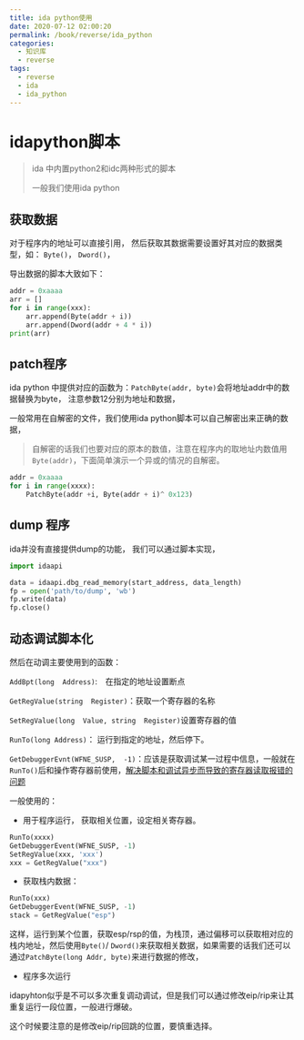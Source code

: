 ```yaml
---
title: ida python使用
date: 2020-07-12 02:00:20
permalink: /book/reverse/ida_python
categories: 
  - 知识库
  - reverse
tags: 
  - reverse
  - ida
  - ida_python
---
```

# idapython脚本

>   ida 中内置python2和idc两种形式的脚本
>
>   一般我们使用ida python 

## 获取数据

对于程序内的地址可以直接引用， 然后获取其数据需要设置好其对应的数据类型，如： `Byte()`， `Dword()`， 

导出数据的脚本大致如下：

```python
addr = 0xaaaa
arr = [] 
for i in range(xxx):
    arr.append(Byte(addr + i))
    arr.append(Dword(addr + 4 * i))
print(arr)
```

## patch程序

ida python 中提供对应的函数为：`PatchByte(addr, byte)`会将地址addr中的数据替换为byte， 注意参数12分别为地址和数据，

一般常用在自解密的文件，我们使用ida python脚本可以自己解密出来正确的数据，

>   自解密的话我们也要对应的原本的数值，注意在程序内的取地址内数值用`Byte(addr)`，下面简单演示一个异或的情况的自解密。

```python
addr = 0xaaaa
for i in range(xxxx):
    PatchByte(addr +i, Byte(addr + i)^ 0x123)
```

## dump 程序

ida并没有直接提供dump的功能， 我们可以通过脚本实现，

```python
import idaapi

data = idaapi.dbg_read_memory(start_address, data_length)
fp = open('path/to/dump', 'wb')
fp.write(data)
fp.close()
```

## 动态调试脚本化

然后在动调主要使用到的函数：

`AddBpt(long  Address)`:　在指定的地址设置断点

`GetRegValue(string  Register)`：获取一个寄存器的名称

`SetRegValue(long  Value, string  Register)`设置寄存器的值

`RunTo(long Address)`： 运行到指定的地址，然后停下。

`GetDebuggerEvnt(WFNE_SUSP,  -1)`：应该是获取调试某一过程中信息，一般就在`RunTo()`后和操作寄存器前使用，[解决脚本和调试异步而导致的寄存器读取报错的问题](https://reverseengineering.stackexchange.com/questions/11601/how-can-i-step-through-instructions-in-ida-and-know-the-current-eip)

一般使用的：

*   用于程序运行， 获取相关位置，设定相关寄存器。

```python
RunTo(xxxx)
GetDebuggerEvent(WFNE_SUSP, -1)
SetRegValue(xxx, 'xxx')	
xxx = GetRegValue("xxx")
```

*   获取栈内数据：

```python
RunTo(xxx)
GetDebuggerEvent(WFNE_SUSP, -1)
stack = GetRegValue("esp")
```

这样，运行到某个位置，获取esp/rsp的值，为栈顶，通过偏移可以获取相对应的栈内地址，然后使用`Byte()`/ `Dword()`来获取相关数据，如果需要的话我们还可以通过`PatchByte(long Addr, byte)`来进行数据的修改，

*   程序多次运行

idapyhton似乎是不可以多次重复调动调试，但是我们可以通过修改eip/rip来让其重复运行一段位置，一般进行爆破。

这个时候要注意的是修改eip/rip回跳的位置，要慎重选择。
